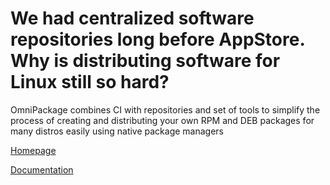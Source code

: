 # We had centralized software repositories long before AppStore. Why is distributing software for Linux still so hard?

OmniPackage combines CI with repositories and set of tools to simplify the process of creating and distributing your own RPM and DEB packages for many distros easily using native package managers

[Homepage](https://omnipackage.org)

[Documentation](https://docs.omnipackage.org)
